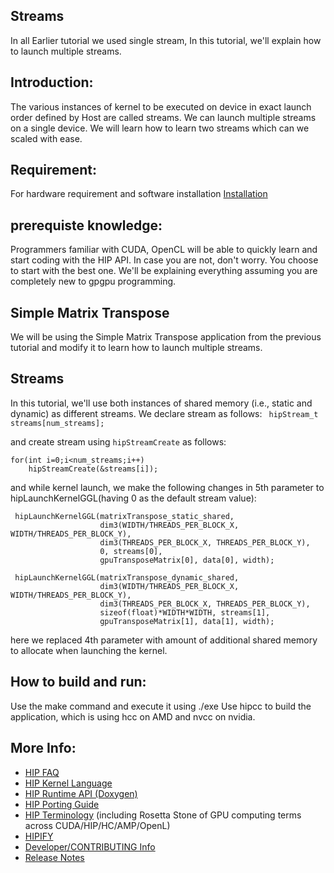 ## Streams ###

In all Earlier tutorial we used single stream, In this tutorial, we'll explain how to launch multiple streams.

## Introduction:

The various instances of kernel to be executed on device in exact launch order defined by Host are called streams. We can launch multiple streams on a single device. We will learn how to learn two streams which can we scaled with ease.

## Requirement:
For hardware requirement and software installation [Installation](https://github.com/ROCm-Developer-Tools/HIP/blob/master/INSTALL.md)

## prerequiste knowledge:

Programmers familiar with CUDA, OpenCL will be able to quickly learn and start coding with the HIP API. In case you are not, don't worry. You choose to start with the best one. We'll be explaining everything assuming you are completely new to gpgpu programming.

## Simple Matrix Transpose

We will be using the Simple Matrix Transpose application from the previous tutorial and modify it to learn how to launch multiple streams.

## Streams

In this tutorial, we'll use both instances of shared memory (i.e., static and dynamic) as different streams. We declare stream as follows:
`  hipStream_t streams[num_streams];                                             `

and create stream using `hipStreamCreate` as follows:
```
for(int i=0;i<num_streams;i++)
    hipStreamCreate(&streams[i]);
```

and while kernel launch, we make the following changes in 5th parameter to hipLaunchKernelGGL(having 0 as the default stream value):

```
 hipLaunchKernelGGL(matrixTranspose_static_shared,
                    dim3(WIDTH/THREADS_PER_BLOCK_X, WIDTH/THREADS_PER_BLOCK_Y),
                    dim3(THREADS_PER_BLOCK_X, THREADS_PER_BLOCK_Y),
                    0, streams[0],
                    gpuTransposeMatrix[0], data[0], width);
```

```
 hipLaunchKernelGGL(matrixTranspose_dynamic_shared,
                    dim3(WIDTH/THREADS_PER_BLOCK_X, WIDTH/THREADS_PER_BLOCK_Y),
                    dim3(THREADS_PER_BLOCK_X, THREADS_PER_BLOCK_Y),
                    sizeof(float)*WIDTH*WIDTH, streams[1],
                    gpuTransposeMatrix[1], data[1], width);
```

here we replaced 4th parameter with amount of additional shared memory to allocate when launching the kernel.

## How to build and run:
Use the make command and execute it using ./exe
Use hipcc to build the application, which is using hcc on AMD and nvcc on nvidia.

## More Info:
- [HIP FAQ](https://github.com/ROCm-Developer-Tools/HIP/blob/master/docs/markdown/hip_faq.md)
- [HIP Kernel Language](https://github.com/ROCm-Developer-Tools/HIP/blob/master/docs/markdown/hip_kernel_language.md)
- [HIP Runtime API (Doxygen)](http://rocm-developer-tools.github.io/HIP)
- [HIP Porting Guide](https://github.com/ROCm-Developer-Tools/HIP/blob/master/docs/markdown/hip_porting_guide.md)
- [HIP Terminology](https://github.com/ROCm-Developer-Tools/HIP/blob/master/docs/markdown/hip_terms.md) (including Rosetta Stone of GPU computing terms across CUDA/HIP/HC/AMP/OpenL)
- [HIPIFY](https://github.com/ROCm-Developer-Tools/HIPIFY/blob/master/README.md)
- [Developer/CONTRIBUTING Info](https://github.com/ROCm-Developer-Tools/HIP/blob/master/CONTRIBUTING.md)
- [Release Notes](https://github.com/ROCm-Developer-Tools/HIP/blob/master/RELEASE.md)
